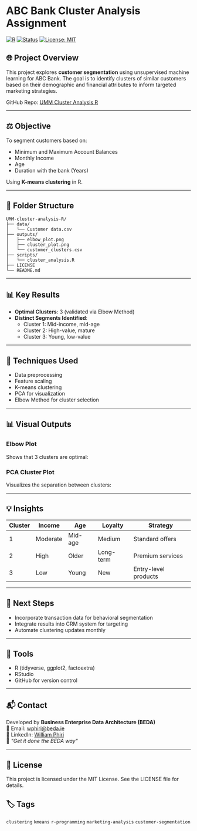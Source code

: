 # ABC Bank Cluster Analysis Assignment

[![R](https://img.shields.io/badge/Built%20With-R-blue?logo=r)](https://www.r-project.org/)
[![Status](https://img.shields.io/badge/Status-Complete-brightgreen.svg)]()
[![License: MIT](https://img.shields.io/badge/License-MIT-yellow.svg)](./LICENSE)

## 🌐 Project Overview

This project explores **customer segmentation** using unsupervised machine learning for ABC Bank. The goal is to identify clusters of similar customers based on their demographic and financial attributes to inform targeted marketing strategies.

GitHub Repo: [UMM Cluster Analysis R](https://github.com/kochezz/UMM-cluster-analysis-R)

---

## ⚖️ Objective

To segment customers based on:

- Minimum and Maximum Account Balances
- Monthly Income
- Age
- Duration with the bank (Years)

Using **K-means clustering** in R.

---

## 📂 Folder Structure

```
UMM-cluster-analysis-R/
├── data/
│   └── Customer data.csv
├── outputs/
│   ├── elbow_plot.png
│   ├── cluster_plot.png
│   └── customer_clusters.csv
├── scripts/
│   └── cluster_analysis.R
├── LICENSE
└── README.md
```

---

## 📊 Key Results

- **Optimal Clusters**: 3 (validated via Elbow Method)
- **Distinct Segments Identified**:
  - Cluster 1: Mid-income, mid-age
  - Cluster 2: High-value, mature
  - Cluster 3: Young, low-value

---

## 🔬 Techniques Used

- Data preprocessing
- Feature scaling
- K-means clustering
- PCA for visualization
- Elbow Method for cluster selection

---

## 📊 Visual Outputs

### Elbow Plot

Shows that 3 clusters are optimal:

### PCA Cluster Plot

Visualizes the separation between clusters:

---

## 💡 Insights

| Cluster | Income   | Age     | Loyalty   | Strategy             |
| ------- | -------- | ------- | --------- | -------------------- |
| 1       | Moderate | Mid-age | Medium    | Standard offers      |
| 2       | High     | Older   | Long-term | Premium services     |
| 3       | Low      | Young   | New       | Entry-level products |

---

## 📅 Next Steps

- Incorporate transaction data for behavioral segmentation
- Integrate results into CRM system for targeting
- Automate clustering updates monthly

---

## 🚀 Tools

- R (tidyverse, ggplot2, factoextra)
- RStudio
- GitHub for version control

---
## 📬 Contact

Developed by **Business Enterprise Data Architecture (BEDA)**  
📩 Email: [wphiri@beda.ie](mailto:wphiri@beda.ie)  
🔗 LinkedIn: [William Phiri](https://www.linkedin.com/in/william-phiri-866b8443/)  
🧭  _"Get it done the BEDA way"_

---

## 📄 License

This project is licensed under the MIT License. See the LICENSE file for details.

## 🏷️ Tags

`clustering` `kmeans` `r-programming` `marketing-analysis` `customer-segmentation`
